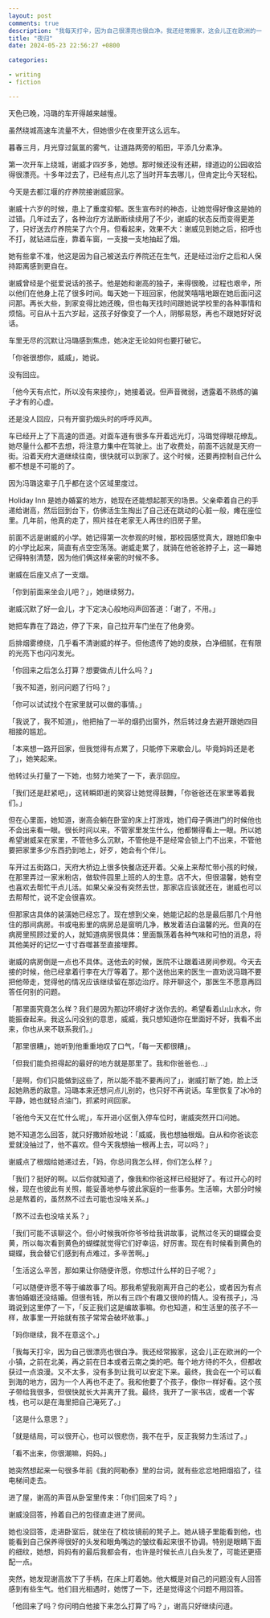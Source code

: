 ```yaml
---
layout: post
comments: true
description: "我每天打伞，因为自己很漂亮也很白净。我还经常搬家，这会儿正在欧洲的一个小镇，之前在北美，再之前在日本或者云南之类的吧。每个地方待的不久，但都收获过一点浪漫。又不太多，没有多到让我可以安定下来。最终，我会在一个可以看到海的地方，因为一个人再也不走了。最终，我开了一家书店，或者一个客栈，也可以是在海里把自己淹死了。"
title: "夜归"
date: 2024-05-23 22:56:27 +0800

categories: 

- writing
- fiction

---
```


天色已晚，冯璐的车开得越来越慢。

虽然绕城高速车流量不大，但她很少在夜里开这么远车。

暮春三月，月光穿过氤氲的雾气，让道路两旁的稻田，平添几分素净。

第一次开车上绕城，谢威才四岁多，她想。那时候还没有还耕，绿道边的公园收拾得很漂亮。十多年过去了，已经有点儿忘了当时开车去哪儿，但肯定比今天轻松。

今天是去都江堰的疗养院接谢威回家。

谢威十六岁的时候，患上了重度抑郁。医生宣布时的神态，让她觉得好像这是她的过错。几年过去了，各种治疗方法断断续续用了不少，谢威的状态反而变得更差了，只好送去疗养院呆了六个月。但看起来，效果不大：谢威见到她之后，招呼也不打，就钻进后座，靠着车窗，一支接一支地抽起了烟。

她有些拿不准，他这是因为自己被送去疗养院还在生气，还是经过治疗之后和人保持距离感到更自在。

谢威曾经是个挺爱说话的孩子。他是她和谢高的独子，来得很晚，过程也艰辛，所以他们在他身上花了很多时间。每天她一下班回家，他就笑嘻嘻地跟在她后面问这问那。再长大些，到家变得比她还晚，但也每天找时间跟她说学校里的各种事情和烦恼。可自从十五六岁起，这孩子好像变了一个人，阴郁易怒，再也不跟她好好说话。

车里无尽的沉默让冯璐感到焦虑，她决定无论如何也要打破它。

「你爸很想你，威威」，她说。

没有回应。

「他今天有点忙，所以没有来接你」，她接着说。但声音微弱，透露着不熟练的骗子才有的心虚。

还是没人回应，只有开窗扔烟头时的呼呼风声。

车已经开上了下高速的匝道。对面车道有很多车开着远光灯，冯璐觉得眼花缭乱。她尽量什么都不去想，将注意力集中在驾驶上。出了收费处，前面不远就是天府一街。沿着天府大道继续往南，很快就可以到家了。这个时候，还要再控制自己什么都不想是不可能的了。

因为冯璐这辈子几乎都在这个区域里度过。

Holiday Inn 是她办婚宴的地方，她现在还能想起那天的场景。父亲牵着自己的手递给谢高，然后回到台下，仿佛活生生掏出了自己还在跳动的心脏一般，瘫在座位里。几年前，他真的走了，照片挂在老家无人再住的旧房子里。

前面不远是谢威的小学。她记得第一次参观的时候，那校园感觉真大，跟她印象中的小学比起来，简直有点空空荡荡。谢威走累了，就骑在他爸爸脖子上，这一幕她记得特别清楚，因为他们俩这样亲密的时候不多。

谢威在后座又点了一支烟。

「你到前面来坐会儿吧？」，她继续努力。

谢威沉默了好一会儿，才下定决心般地闷声回答道：「谢了，不用。」

她把车靠在了路边，停了下来，自己拉开车门坐在了他身旁。

后排烟雾缭绕，几乎看不清谢威的样子。但他遗传了她的皮肤，白净细腻，在有限的光亮下也闪闪发光。

「你回来之后怎么打算？想要做点儿什么吗？」

「我不知道，别问问题了行吗？」

「你可以试试找个在家里就可以做的事情。」

「我说了，我不知道」，他把抽了一半的烟扔出窗外，然后转过身去避开跟她四目相接的尴尬。

「本来想一路开回家，但我觉得有点累了，只能停下来歇会儿。毕竟妈妈还是老了」，她笑起来。

他转过头打量了一下她，也努力地笑了一下，表示回应。

「我们还是赶紧吧」，这转瞬即逝的笑容让她觉得鼓舞，「你爸爸还在家里等着我们。」

但在心里面，她知道，谢高会躺在卧室的床上打游戏，她们母子俩进门的时候他也不会出来看一眼。很长时间以来，不管家里发生什么，他都懒得看上一眼。所以她希望谢威呆在家里，不管他多么沉默，不管他是不是经常会锁上门不出来，不管他要把家里多少东西扔到地上，好歹，她会有个伴儿。

车开过五街路口，天府大桥边上很多快餐店还开着。父亲上来帮忙带小孩的时候，在那里弄过一家米粉店，做软件园里上班的人的生意。店不大，但很温馨，她有空也喜欢去帮忙干点儿活。如果父亲没有突然去世，那家店应该就还在，谢威也可以去帮帮忙，说不定会很喜欢。

但那家店具体的装潢她已经忘了。现在想到父亲，她能记起的总是最后那几个月他住的那间病房。书或电影里的病房总是窗明几净，散发着洁白温馨的光。但真的在病房里照顾过爱的人，就知道病房很具体：里面飘荡着各种气味和可怕的消息，将其他美好的记忆一寸寸吞噬甚至直接埋葬。

谢威的病房倒是一点也不具体。送他去的时候，医院不让跟着进房间参观。今天去接的时候，他已经拿着行李在大厅等着了。那个送他出来的医生一直劝说冯璐不要把他带走，觉得他的情况应该继续留在那边治疗。除开聊这个，那医生不愿意再回答任何别的问题。

「那里面究竟怎么样？我们是因为那边环境好才送你去的。希望看着山山水水，你能振奋起来。我这么问没别的意思，威威，我只想知道你在里面好不好，我看不出来，你也从来不联系我们。」

「那里很糟」，她听到他重重地叹了口气，「每一天都很糟」。

「但我们能负担得起的最好的地方就是那里了。我和你爸爸也...」

「是啊，你们只能做到这些了，所以能不能不要再问了」，谢威打断了她，脸上泛起她熟悉的敌意。冯璐本来还想问点儿别的，也只好不再说话。车里恢复了冰冷的平静，她也就轻点油门，抓紧时间回家。

「爸他今天又在忙什么呢」，车开进小区倒入停车位时，谢威突然开口问她。

她不知道怎么回答，就只好撒娇般地说：「威威，我也想抽根烟。自从和你爸谈恋爱就没抽过了，他不喜欢。但今天我想抽一根再上去，可以吗？」

谢威点了根烟给她递过去，「妈，你总问我怎么样，你们怎么样？」

「我们？挺好的啊。以后你就知道了，像我和你爸这样已经挺好了。有过开心的时候，现在也彼此有关照，能妥善地参与彼此家庭的一些事务。生活嘛，大部分时候总是熬着的，虽然熬不过去可能也没啥关系。」

「熬不过去也没啥关系？」

「我们可能不该聊这个。但小时候我听你爷爷给我讲故事，说熬过冬天的蝴蝶会变黄，所以每次看到黄色的蝴蝶就觉得它们好幸运，好厉害。现在有时候看到黄色的蝴蝶，我会替它们感到有点难过，多辛苦啊。」

「生活这么辛苦，那如果让你随便许愿，你想过什么样的日子呢？」

「可以随便许愿不等于编故事了吗。那我希望我刚离开自己的老公，或者因为有点害怕婚姻还没结婚。但很有钱，所以有三四个有趣又很帅的情人。没有孩子」，冯璐说到这里停了一下，「反正我们这是编故事嘛。你也知道，和生活里的孩子不一样，故事里一开始就有孩子常常会破坏故事。」

「妈你继续，我不在意这个。」

「我每天打伞，因为自己很漂亮也很白净。我还经常搬家，这会儿正在欧洲的一个小镇，之前在北美，再之前在日本或者云南之类的吧。每个地方待的不久，但都收获过一点浪漫。又不太多，没有多到让我可以安定下来。最终，我会在一个可以看到海的地方，因为一个人再也不走了。我和他要了个孩子，像你一样好看。这个孩子带给我很多，但很快就长大并离开了我。最终，我开了一家书店，或者一个客栈，也可以是在海里把自己淹死了。」

「这是什么意思？」

「就是结局，可以很开心，也可以很悲伤，我不在乎，反正我努力生活过了。」

「看不出来，你很潮嘛，妈妈。」

她突然想起来一句很多年前《我的阿勒泰》里的台词，就有些忿忿地把烟掐了，往电梯间走去。

进了屋，谢高的声音从卧室里传来：「你们回来了吗？」

谢威没回答，拎着自己的包径直走进了房间。

她也没回答，走进卧室后，就坐在了梳妆镜前的凳子上。她从镜子里能看到他，也能看到自己保养得很好的头发和眼角嘴边的皱纹看起来很不协调。特别是眼睛下面的细纹，她想，妈妈有的最后我都会有，也许是时候长点儿白头发了，可能还更搭配一点。

突然，她发现谢高放下了手柄，在床上盯着她。他大概是对自己的问题没有人回答感到有些生气。他们目光相遇时，她愣了一下，还是觉得这个问题不用回答。

「他回来了吗？你问明白他接下来怎么打算了吗？」，谢高只好继续问道。